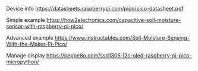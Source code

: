 Device info
https://datasheets.raspberrypi.com/pico/pico-datasheet.pdf

Simple example
https://how2electronics.com/capacitive-soil-moisture-sensor-with-raspberry-pi-pico/

Advanced example
https://www.instructables.com/Soil-Moisture-Sensing-With-the-Maker-Pi-Pico/

Manage display
https://peppe8o.com/ssd1306-i2c-oled-raspberry-pi-pico-micropython/
